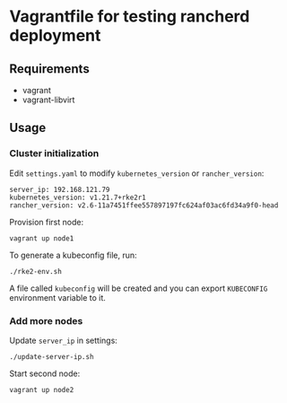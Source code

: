 # Vagrantfile for testing rancherd deployment

## Requirements

- vagrant
- vagrant-libvirt


## Usage

### Cluster initialization
Edit `settings.yaml` to modify `kubernetes_version` or `rancher_version`:

```
server_ip: 192.168.121.79
kubernetes_version: v1.21.7+rke2r1
rancher_version: v2.6-11a7451ffee557897197fc624af03ac6fd34a9f0-head
```

Provision first node:

```
vagrant up node1
```

To generate a kubeconfig file, run:

```
./rke2-env.sh
```

A file called `kubeconfig` will be created and you can export `KUBECONFIG` environment variable to it.


### Add more nodes

Update `server_ip` in settings:

```
./update-server-ip.sh
```

Start second node:

```
vagrant up node2
```

